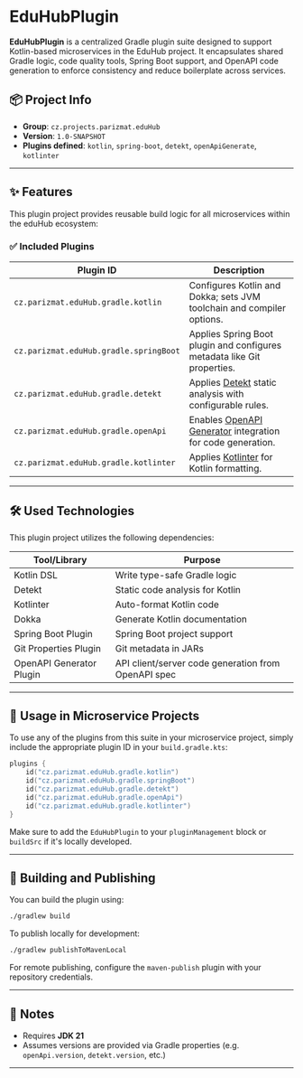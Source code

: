 # EduHubPlugin

**EduHubPlugin** is a centralized Gradle plugin suite designed to support Kotlin-based microservices in the EduHub project. It encapsulates shared Gradle logic, code quality tools, Spring Boot support, and OpenAPI code generation to enforce consistency and reduce boilerplate across services.

## 📦 Project Info

- **Group**: `cz.projects.parizmat.eduHub`
- **Version**: `1.0-SNAPSHOT`
- **Plugins defined**: `kotlin`, `spring-boot`, `detekt`, `openApiGenerate`, `kotlinter`

---

## ✨ Features

This plugin project provides reusable build logic for all microservices within the eduHub ecosystem:

### ✅ Included Plugins

| Plugin ID                                  | Description                                                                 |
|--------------------------------------------|-----------------------------------------------------------------------------|
| `cz.parizmat.eduHub.gradle.kotlin`         | Configures Kotlin and Dokka; sets JVM toolchain and compiler options.      |
| `cz.parizmat.eduHub.gradle.springBoot`     | Applies Spring Boot plugin and configures metadata like Git properties.    |
| `cz.parizmat.eduHub.gradle.detekt`         | Applies [Detekt](https://detekt.dev/) static analysis with configurable rules. |
| `cz.parizmat.eduHub.gradle.openApi`        | Enables [OpenAPI Generator](https://openapi-generator.tech/) integration for code generation. |
| `cz.parizmat.eduHub.gradle.kotlinter`      | Applies [Kotlinter](https://github.com/jeremymailen/kotlinter-gradle) for Kotlin formatting. |

---

## 🛠 Used Technologies

This plugin project utilizes the following dependencies:

| Tool/Library                  | Purpose                        |
|------------------------------|--------------------------------|
| Kotlin DSL                   | Write type-safe Gradle logic   |
| Detekt                       | Static code analysis for Kotlin|
| Kotlinter                    | Auto-format Kotlin code        |
| Dokka                        | Generate Kotlin documentation  |
| Spring Boot Plugin           | Spring Boot project support    |
| Git Properties Plugin        | Git metadata in JARs           |
| OpenAPI Generator Plugin     | API client/server code generation from OpenAPI spec |

---

## 🚀 Usage in Microservice Projects

To use any of the plugins from this suite in your microservice project, simply include the appropriate plugin ID in your `build.gradle.kts`:

```kotlin
plugins {
    id("cz.parizmat.eduHub.gradle.kotlin")
    id("cz.parizmat.eduHub.gradle.springBoot")
    id("cz.parizmat.eduHub.gradle.detekt")
    id("cz.parizmat.eduHub.gradle.openApi")
    id("cz.parizmat.eduHub.gradle.kotlinter")
}
```

Make sure to add the `EduHubPlugin` to your `pluginManagement` block or `buildSrc` if it's locally developed.

---

## 🧱 Building and Publishing

You can build the plugin using:

```bash
./gradlew build
```

To publish locally for development:

```bash
./gradlew publishToMavenLocal
```

For remote publishing, configure the `maven-publish` plugin with your repository credentials.

---

## 📝 Notes

- Requires **JDK 21**
- Assumes versions are provided via Gradle properties (e.g. `openApi.version`, `detekt.version`, etc.)

---
